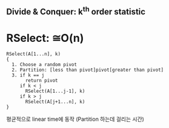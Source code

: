 ## Divide & Conquer: k<sup>th</sup> order statistic

# RSelect: ≅O(n)

```
RSelect(A[1...n], k)
{
  1. Choose a random pivot
  2. Partition: [less than pivot]pivot[greater than pivot]
  3. if k == j
       return pivot
     if k < j
       RSelect(A[1...j-1], k)
     if k > j
       RSelect(A[j+1...n], k)
}
```

평균적으로 linear time에 동작 (Partition 하는데 걸리는 시간)



